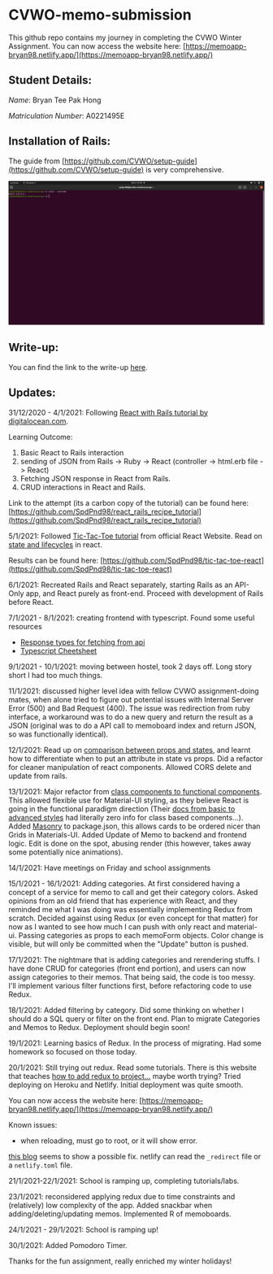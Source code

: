 # CVWO-memo-submission
This github repo contains my journey in completing the CVWO Winter Assignment.
You can now access the website here: [https://memoapp-bryan98.netlify.app/](https://memoapp-bryan98.netlify.app/)


## Student Details:

*Name*: Bryan Tee Pak Hong

*Matriculation Number*: A0221495E

## Installation of Rails:
The guide from [https://github.com/CVWO/setup-guide](https://github.com/CVWO/setup-guide) is very comprehensive.

![Rails installed Successfully!](/images/rails_installed.png "Rails installed Successfully!")

## Write-up:
You can find the link to the write-up [here](/docs/writeup.pdf).

## Updates:

31/12/2020 - 4/1/2021: Following [React with Rails tutorial by digitalocean.com](https://www.digitalocean.com/community/tutorials/how-to-set-up-a-ruby-on-rails-project-with-a-react-frontend).

Learning Outcome:
1. Basic React to Rails interaction
2. sending of JSON from Rails -> Ruby -> React (controller -> html.erb file -> React)
3. Fetching JSON response in React from Rails.
4. CRUD interactions in React and Rails.

Link to the attempt (its a carbon copy of the tutorial) can be found here: [https://github.com/SpdPnd98/react_rails_recipe_tutorial](https://github.com/SpdPnd98/react_rails_recipe_tutorial)

5/1/2021: Followed [Tic-Tac-Toe tutorial](https://reactjs.org/tutorial/tutorial.html#setup-for-the-tutorial) from official React Website. Read on [state and lifecycles](https://reactjs.org/docs/state-and-lifecycle.html) in react. 


Results can be found here: [https://github.com/SpdPnd98/tic-tac-toe-react](https://github.com/SpdPnd98/tic-tac-toe-react)

6/1/2021: Recreated Rails and React separately, starting Rails as an API-Only app, and React purely as front-end. Proceed with development of Rails before React.

7/1/2021 - 8/1/2021: creating frontend with typescript. Found some useful resources
- [Response types for fetching from api](https://medium.com/@isachenx/making-a-fetch-request-with-typescript-4a6b523f1e69)
- [Typescript Cheetsheet](https://github.com/typescript-cheatsheets/react#reacttypescript-cheatsheets)

9/1/2021 - 10/1/2021: moving between hostel, took 2 days off. Long story short I had too much things.

11/1/2021: discussed higher level idea with fellow CVWO assignment-doing mates, when alone tried to figure out potential issues with Internal Server Error (500) and Bad Request (400). The issue was redirection from ruby interface, a workaround was to do a new query and return the result as a JSON (original was to do a API call to memoboard index and return JSON, so was functionally identical).

12/1/2021: Read up on [comparison between props and states](https://github.com/uberVU/react-guide/blob/master/props-vs-state.md), and learnt how to differentiate when to put an attribute in state vs props. Did a refactor for cleaner manipulation of react components. Allowed CORS delete and update from rails.

13/1/2021: Major refactor from [class components to functional components](https://nimblewebdeveloper.com/blog/convert-react-class-to-function-component). This allowed flexible use for Material-UI styling, as they believe React is going in the functional paradigm direction (Their [docs from basic to advanced styles](https://material-ui.com/styles/basics/) had literally zero info for class based components...). Added [Masonry](https://www.npmjs.com/package/react-masonry-component) to package.json, this allows cards to be ordered nicer than Grids in Materials-UI. Added Update of Memo to backend and frontend logic. Edit is done on the spot, abusing render (this however, takes away some potentially nice animations). 

14/1/2021: Have meetings on Friday and school assignments

15/1/2021 - 16/1/2021: Adding categories. At first considered having a concept of a service for memo to call and get their category colors. Asked opinions from an old friend that has experience with React, and they reminded me what I was doing was essentially implementing Redux from scratch. Decided against using Redux (or even concept for that matter) for now as I wanted to see how much I can push with only react and material-ui. Passing categories as props to each memoForm objects. Color change is visible, but will only be committed when the "Update" button is pushed.

17/1/2021: The nightmare that is adding categories and rerendering stuffs. I have done CRUD for categories (front end portion), and users can now assign categories to their memos. That being said, the code is too messy. I'll implement various filter functions first, before refactoring code to use Redux. 

18/1/2021: Added filtering by category. Did some thinking on whether I should do a SQL query or filter on the front end. Plan to migrate Categories and Memos to Redux. Deployment should begin soon!

19/1/2021: Learning basics of Redux. In the process of migrating. Had some homework so focused on those today.

20/1/2021: Still trying out redux. Read some tutorials. There is this website that teaches [how to add redux to project...](https://www.freecodecamp.org/news/how-to-use-redux-in-your-react-typescript-app/) maybe worth trying? Tried deploying on Heroku and Netlify. Initial deployment was quite smooth. 

You can now access the website here: [https://memoapp-bryan98.netlify.app/](https://memoapp-bryan98.netlify.app/)

Known issues: 
- when reloading, must go to root, or it will show error.

[this blog](https://www.netlify.com/blog/2019/01/16/redirect-rules-for-all-how-to-configure-redirects-for-your-static-site/) seems to show a possible fix. netlify can read the `_redirect` file or a `netlify.toml` file.

21/1/2021-22/1/2021: School is ramping up, completing tutorials/labs.

23/1/2021: reconsidered applying redux due to time constraints and (relatively) low complexity of the app. Added snackbar when adding/deleting/updating memos. Implemented R of memoboards.

24/1/2021 - 29/1/2021: School is ramping up!

30/1/2021: Added Pomodoro Timer.

Thanks for the fun assignment, really enriched my winter holidays!